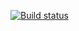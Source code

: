 [![Build status](https://ci.appveyor.com/api/projects/status/nl9xa5olo4fq9n42/branch/main?svg=true)](https://ci.appveyor.com/project/Kozyavin/selenideapi/branch/main)